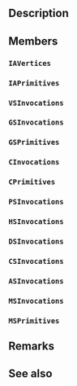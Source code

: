 ## Description

## Members

### `IAVertices`

### `IAPrimitives`

### `VSInvocations`

### `GSInvocations`

### `GSPrimitives`

### `CInvocations`

### `CPrimitives`

### `PSInvocations`

### `HSInvocations`

### `DSInvocations`

### `CSInvocations`

### `ASInvocations`

### `MSInvocations`

### `MSPrimitives`

## Remarks

## See also